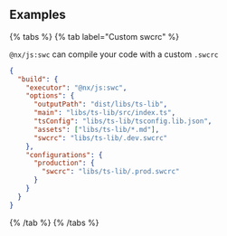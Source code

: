 ## Examples

{% tabs %}
{% tab label="Custom swcrc" %}

`@nx/js:swc` can compile your code with a custom `.swcrc`

```json {% fileName="libs/ts-lib/project.json" %}
{
  "build": {
    "executor": "@nx/js:swc",
    "options": {
      "outputPath": "dist/libs/ts-lib",
      "main": "libs/ts-lib/src/index.ts",
      "tsConfig": "libs/ts-lib/tsconfig.lib.json",
      "assets": ["libs/ts-lib/*.md"],
      "swcrc": "libs/ts-lib/.dev.swcrc"
    },
    "configurations": {
      "production": {
        "swcrc": "libs/ts-lib/.prod.swcrc"
      }
    }
  }
}
```

{% /tab %}
{% /tabs %}
